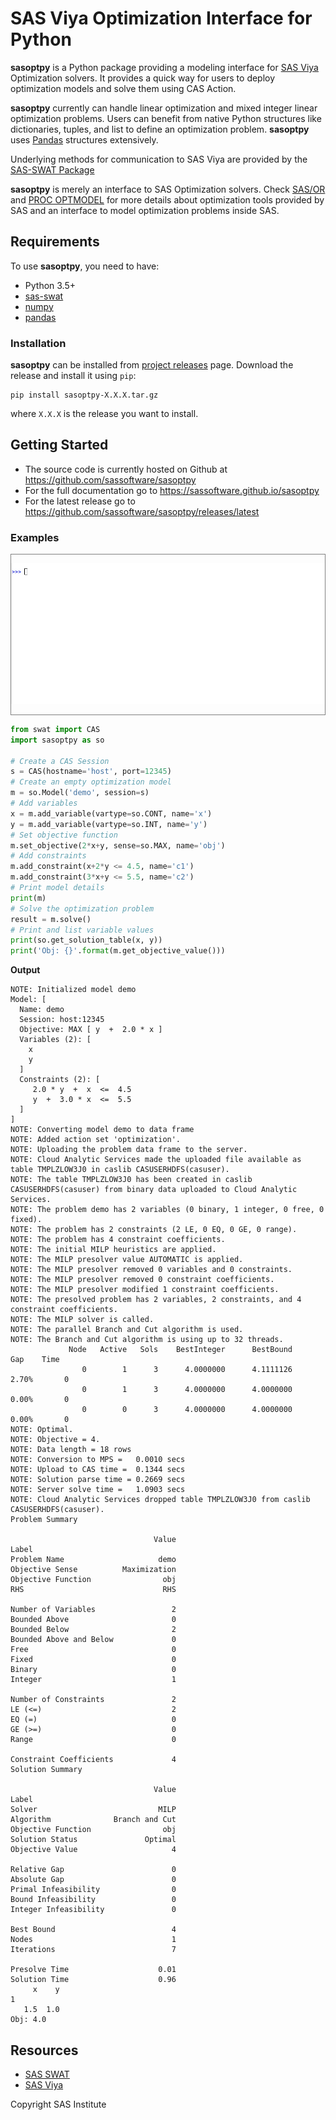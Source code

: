 
# SAS Viya Optimization Interface for Python

**sasoptpy** is a Python package providing a modeling interface for [SAS Viya](https://www.sas.com/en_us/software/viya.html) Optimization solvers. It provides a quick way for users to deploy optimization models and solve them using CAS Action.

**sasoptpy** currently can handle linear optimization and mixed integer linear optimization problems. Users can benefit from native Python structures like dictionaries, tuples, and list to define an optimization problem. **sasoptpy** uses [Pandas](http://pandas.pydata.org/) structures extensively.

Underlying methods for communication to SAS Viya are provided by the [SAS-SWAT Package](https://sassoftware.github.io/python-swat/)

**sasoptpy** is merely an interface to SAS Optimization solvers. Check [SAS/OR](http://go.documentation.sas.com/?cdcId=pgmsascdc&cdcVersion=9.4_3.3&docsetId=casmopt&docsetTarget=titlepage.htm&locale=en) and [PROC OPTMODEL](http://go.documentation.sas.com/?cdcId=pgmsascdc&cdcVersion=9.4_3.3&docsetId=casmopt&docsetTarget=casmopt_optmodel_toc.htm&locale=en) for more details about optimization tools provided by SAS and an interface to model optimization problems inside SAS.

## Requirements

To use **sasoptpy**, you need to have:
* Python 3.5+
* [sas-swat](https://github.com/sassoftware/python-swat)
* [numpy](https://pypi.python.org/pypi/numpy)
* [pandas](https://pypi.python.org/pypi/pandas)

### Installation

**sasoptpy** can be installed from [project releases](https://github.com/sassoftware/sasoptpy/releases) page. Download the release and install it using `pip`:

    pip install sasoptpy-X.X.X.tar.gz

where `X.X.X` is the release you want to install.

## Getting Started

* The source code is currently hosted on Github at https://github.com/sassoftware/sasoptpy
* For the full documentation go to https://sassoftware.github.io/sasoptpy
* For the latest release go to https://github.com/sassoftware/sasoptpy/releases/latest

### Examples

<div style="border:1px gray solid">

![sasoptpy demo gif](img/sasoptpy-demo.gif)

</div>

```python
from swat import CAS
import sasoptpy as so

# Create a CAS Session
s = CAS(hostname='host', port=12345)
# Create an empty optimization model
m = so.Model('demo', session=s)
# Add variables
x = m.add_variable(vartype=so.CONT, name='x')
y = m.add_variable(vartype=so.INT, name='y')
# Set objective function
m.set_objective(2*x+y, sense=so.MAX, name='obj')
# Add constraints
m.add_constraint(x+2*y <= 4.5, name='c1')
m.add_constraint(3*x+y <= 5.5, name='c2')
# Print model details
print(m)
# Solve the optimization problem
result = m.solve()
# Print and list variable values
print(so.get_solution_table(x, y))
print('Obj: {}'.format(m.get_objective_value()))
```

**Output**

```shell
NOTE: Initialized model demo
Model: [
  Name: demo
  Session: host:12345
  Objective: MAX [ y  +  2.0 * x ]
  Variables (2): [
    x
    y
  ]
  Constraints (2): [
     2.0 * y  +  x  <=  4.5
     y  +  3.0 * x  <=  5.5
  ]
]
NOTE: Converting model demo to data frame
NOTE: Added action set 'optimization'.
NOTE: Uploading the problem data frame to the server.
NOTE: Cloud Analytic Services made the uploaded file available as table TMPLZLOW3J0 in caslib CASUSERHDFS(casuser).
NOTE: The table TMPLZLOW3J0 has been created in caslib CASUSERHDFS(casuser) from binary data uploaded to Cloud Analytic Services.
NOTE: The problem demo has 2 variables (0 binary, 1 integer, 0 free, 0 fixed).
NOTE: The problem has 2 constraints (2 LE, 0 EQ, 0 GE, 0 range).
NOTE: The problem has 4 constraint coefficients.
NOTE: The initial MILP heuristics are applied.
NOTE: The MILP presolver value AUTOMATIC is applied.
NOTE: The MILP presolver removed 0 variables and 0 constraints.
NOTE: The MILP presolver removed 0 constraint coefficients.
NOTE: The MILP presolver modified 1 constraint coefficients.
NOTE: The presolved problem has 2 variables, 2 constraints, and 4 constraint coefficients.
NOTE: The MILP solver is called.
NOTE: The parallel Branch and Cut algorithm is used.
NOTE: The Branch and Cut algorithm is using up to 32 threads.
             Node   Active   Sols    BestInteger      BestBound      Gap    Time
                0        1      3      4.0000000      4.1111126    2.70%       0
                0        1      3      4.0000000      4.0000000    0.00%       0
                0        0      3      4.0000000      4.0000000    0.00%       0
NOTE: Optimal.
NOTE: Objective = 4.
NOTE: Data length = 18 rows
NOTE: Conversion to MPS =   0.0010 secs
NOTE: Upload to CAS time =  0.1344 secs
NOTE: Solution parse time = 0.2669 secs
NOTE: Server solve time =   1.0903 secs
NOTE: Cloud Analytic Services dropped table TMPLZLOW3J0 from caslib CASUSERHDFS(casuser).
Problem Summary

                                Value
Label                                
Problem Name                     demo
Objective Sense          Maximization
Objective Function                obj
RHS                               RHS
                                     
Number of Variables                 2
Bounded Above                       0
Bounded Below                       2
Bounded Above and Below             0
Free                                0
Fixed                               0
Binary                              0
Integer                             1
                                     
Number of Constraints               2
LE (<=)                             2
EQ (=)                              0
GE (>=)                             0
Range                               0
                                     
Constraint Coefficients             4
Solution Summary

                                Value
Label                                
Solver                           MILP
Algorithm              Branch and Cut
Objective Function                obj
Solution Status               Optimal
Objective Value                     4
                                     
Relative Gap                        0
Absolute Gap                        0
Primal Infeasibility                0
Bound Infeasibility                 0
Integer Infeasibility               0
                                     
Best Bound                          4
Nodes                               1
Iterations                          7
                                     
Presolve Time                    0.01
Solution Time                    0.96
     x    y
1          
   1.5  1.0
Obj: 4.0
```

## Resources

- [SAS SWAT](http://github.com/sassoftware/python-swat/)
- [SAS Viya](http://www.sas.com/en_us/software/viya.html)

Copyright SAS Institute
